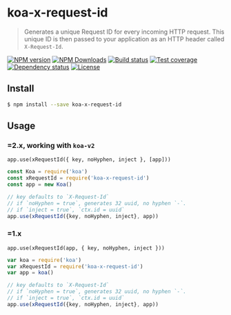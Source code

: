 # koa-x-request-id

> Generates a unique Request ID for every incoming HTTP request.
> This unique ID is then passed to your application as an HTTP header called `X-Request-Id`.

[![NPM version][npm-img]][npm-url]
[![NPM Downloads][downloads-image]][npm-url]
[![Build status][travis-img]][travis-url]
[![Test coverage][coveralls-img]][coveralls-url]
[![Dependency status][david-img]][david-url]
[![License][license-img]][license-url]

## Install

```sh
$ npm install --save koa-x-request-id
```

## Usage

### **=2.x**, working with `koa-v2`

```
app.use(xRequestId({ key, noHyphen, inject }, [app]))
```

```js
const Koa = require('koa')
const xRequestId = require('koa-x-request-id')
const app = new Koa()

// key defaults to `X-Request-Id`
// if `noHyphen = true`, generates 32 uuid, no hyphen `-`.
// if `inject = true`, `ctx.id = uuid`
app.use(xRequestId({key, noHyphen, inject}, app))
```

### **=1.x**

```
app.use(xRequestId(app, { key, noHyphen, inject }))
```

```js
var koa = require('koa')
var xRequestId = require('koa-x-request-id')
var app = koa()

// key defaults to `X-Request-Id`
// if `noHyphen = true`, generates 32 uuid, no hyphen `-`.
// if `inject = true`, `ctx.id = uuid`
app.use(xRequestId({key, noHyphen, inject}, app))
```

[npm-img]: https://img.shields.io/npm/v/koa-x-request-id.svg?style=flat-square
[npm-url]: https://npmjs.org/package/koa-x-request-id
[travis-img]: https://img.shields.io/travis/koa-modules/x-request-id.svg?style=flat-square
[travis-url]: https://travis-ci.org/koa-modules/x-request-id
[coveralls-img]: https://img.shields.io/coveralls/koa-modules/x-request-id.svg?style=flat-square
[coveralls-url]: https://coveralls.io/r/koa-modules/x-request-id?branch=master
[license-img]: https://img.shields.io/badge/license-MIT-green.svg?style=flat-square
[license-url]: LICENSE
[david-img]: https://img.shields.io/david/koa-modules/x-request-id.svg?style=flat-square
[david-url]: https://david-dm.org/koa-modules/x-request-id
[downloads-image]: https://img.shields.io/npm/dm/koa-x-request-id.svg?style=flat-square

